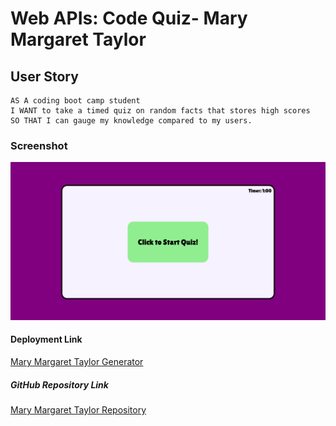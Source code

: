 # Web APIs: Code Quiz- Mary Margaret Taylor

## User Story

```
AS A coding boot camp student
I WANT to take a timed quiz on random facts that stores high scores
SO THAT I can gauge my knowledge compared to my users.
```

### Screenshot
![deployment](./Assets/Screen%20Shot%202022-06-30%20at%2010.34.40%20AM.png)

#### Deployment Link
[Mary Margaret Taylor Generator](https://mmtaylor7.github.io/Mary-Taylor-Quiz/)

##### GitHub Repository Link

[Mary Margaret Taylor Repository](https://github.com/mmtaylor7/Mary-Taylor-Quiz)




